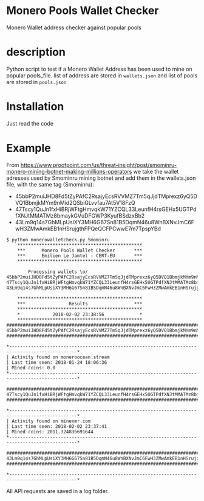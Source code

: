# Monero Pools Wallet Checker
Monero Wallet address checker against popular pools

# description
Python script to test if a Monero Wallet Address has been used to mine on popular pools_file.
list of address are stored in `wallets.json` and list of pools are stored in `pools.json`

# Installation
Just read the code

# Example
From https://www.proofpoint.com/us/threat-insight/post/smominru-monero-mining-botnet-making-millions-operators we take the wallet adresses used by Smominru mining botnet and add them in the wallets.json file, with the same tag (Smominru):

 * 45bbP2muiJHD8Fd5tZyPAfC2RsajyEcsRVVMZ7Tm5qJjdTMprexz6yQ5DVQ1BbmjkMYm9nMid2QSbiGLvvfau7At5V18FzQ
 * 47Tscy1QuJn1fxHiBRjWFtgHmvqkW71YZCQL33LeunfH4rsGEHx5UGTPdfXNJtMMATMz8bmaykGVuDFGWP3KyufBSdzxBb2
 * 43Lm9q14s7GhMLpUsiXY3MH6G67Sn81B5DqmN46u8WnBXNvJmC6FwH3ZMwAmkEB1nHSrujgthFPQeQCFPCwwE7m7TpspYBd

```
$ python monerowalletcheck.py Smominru
	**********************************************
	***      Monero Pools Wallet Checker       ***
	***      Emilien Le Jamtel - CERT-EU       ***
	**********************************************

		Processing wallets \o/
45bbP2muiJHD8Fd5tZyPAfC2RsajyEcsRVVMZ7Tm5qJjdTMprexz6yQ5DVQ1BbmjkMYm9nMid2QSbiGLvvfau7At5V18FzQ
47Tscy1QuJn1fxHiBRjWFtgHmvqkW71YZCQL33LeunfH4rsGEHx5UGTPdfXNJtMMATMz8bmaykGVuDFGWP3KyufBSdzxBb2
43Lm9q14s7GhMLpUsiXY3MH6G67Sn81B5DqmN46u8WnBXNvJmC6FwH3ZMwAmkEB1nHSrujgthFPQeQCFPCwwE7m7TpspYBd

	**********************************************
	***                Results                 ***
	**********************************************
	*            2018-02-02 23:38:56             *
	**********************************************
###############################################################################################
45bbP2muiJHD8Fd5tZyPAfC2RsajyEcsRVVMZ7Tm5qJjdTMprexz6yQ5DVQ1BbmjkMYm9nMid2QSbiGLvvfau7At5V18FzQ
###############################################################################################

*-----------------------------------------------------------------------------------------------*
| Activity found on moneroocean.stream
| Last time seen: 2018-01-24 18:06:36
| Mined coins: 0.0
*-----------------------------------------------------------------------------------------------*

###############################################################################################
47Tscy1QuJn1fxHiBRjWFtgHmvqkW71YZCQL33LeunfH4rsGEHx5UGTPdfXNJtMMATMz8bmaykGVuDFGWP3KyufBSdzxBb2
###############################################################################################

*-----------------------------------------------------------------------------------------------*
| Activity found on minexmr.com
| Last time seen: 2018-02-02 23:37:41
| Mined coins: 2011.324836691644
*-----------------------------------------------------------------------------------------------*

###############################################################################################
43Lm9q14s7GhMLpUsiXY3MH6G67Sn81B5DqmN46u8WnBXNvJmC6FwH3ZMwAmkEB1nHSrujgthFPQeQCFPCwwE7m7TpspYBd
###############################################################################################

*-----------------------------------------------------------------------------------------------*
```

All API requests are saved in a log folder.
